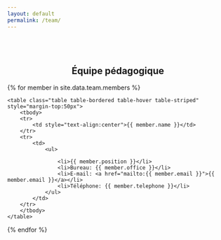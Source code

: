 ```yaml
---
layout: default
permalink: /team/
---
```


<center style="margin-top:80px"><h2>&Eacute;quipe pédagogique</h2></center>

<div class="container" style="margin:0 auto width:100px">

{% for member in site.data.team.members %}

	<table class="table table-bordered table-hover table-striped" style="margin-top:50px">
		<tbody>
		<tr>
			<td style="text-align:center">{{ member.name }}</td>
		</tr>
		<tr>
			<td>
				<ul>

					<li>{{ member.position }}</li>
					<li>Bureau: {{ member.office }}</li>
					<li>E-mail: <a href="mailto:{{ member.email }}">{{ member.email }}</a></li>
					<li>Téléphone: {{ member.telephone }}</li>
				</ul>
			</td>
		</tr>
		</tbody>
	</table>

{% endfor %}

</div>